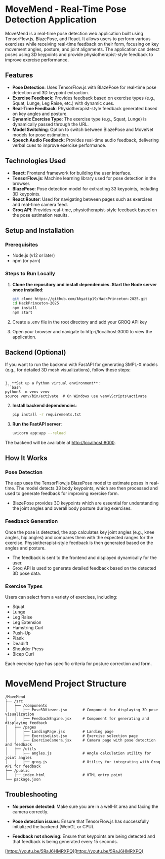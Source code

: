 # MoveMend - Real-Time Pose Detection Application

MoveMend is a real-time pose detection web application built using TensorFlow.js, BlazePose, and React. It allows users to perform various exercises while receiving real-time feedback on their form, focusing on key movement angles, posture, and joint alignments. The application can detect poses using 3D keypoints and provide physiotherapist-style feedback to improve exercise performance.

## Features

- **Pose Detection**: Uses TensorFlow.js with BlazePose for real-time pose detection and 3D keypoint extraction.
- **Exercise Feedback**: Provides feedback based on exercise types (e.g., Squat, Lunge, Leg Raise, etc.) with dynamic cues.
- **Real-Time Feedback**: Physiotherapist-style feedback generated based on key angles and posture.
- **Dynamic Exercise Type**: The exercise type (e.g., Squat, Lunge) is dynamically passed through the URL.
- **Model Switching**: Option to switch between BlazePose and MoveNet models for pose estimation.
- **Speech Audio Feedback**: Provides real-time audio feedback, delivering verbal cues to improve exercise performance.
  
## Technologies Used

- **React**: Frontend framework for building the user interface.
- **TensorFlow.js**: Machine learning library used for pose detection in the browser.
- **BlazePose**: Pose detection model for extracting 33 keypoints, including 3D keypoints.
- **React Router**: Used for navigating between pages such as exercises and real-time camera feed.
- **Groq API**: Provides real-time, physiotherapist-style feedback based on the pose estimation results.
  
## Setup and Installation

### Prerequisites

- Node.js (v12 or later)
- npm (or yarn)

### Steps to Run Locally

1. **Clone the repository and install dependencies. Start the Node server once installed**:

   ```bash
   git clone https://github.com/khyatip19/HackPrinceton-2025.git
   cd HackPrinceton-2025
   npm install
   npm start
2. Create a .env file in the root directory and add your GROQ API key

3. Open your browser and navigate to http://localhost:3000 to view the application. 

## Backend (Optional)

If you want to run the backend with FastAPI for generating SMPL-X models (e.g., for detailed 3D mesh visualizations), follow these steps:


   ```

1. **Set up a Python virtual environment**:
   ```bash
   python3 -m venv venv
   source venv/bin/activate  # On Windows use venv\Scripts\activate
   ```

2. **Install backend dependencies**:
   ```bash
   pip install -r requirements.txt
   ```

3. **Run the FastAPI server**:
   ```bash
   uvicorn app:app --reload
   ```

The backend will be available at [http://localhost:8000](http://localhost:8000).



## How It Works

### Pose Detection
The app uses the TensorFlow.js BlazePose model to estimate poses in real-time. The model detects 33 body keypoints, which are then processed and used to generate feedback for improving exercise form.

- BlazePose provides 3D keypoints which are essential for understanding the joint angles and overall body posture during exercises.

### Feedback Generation
Once the pose is detected, the app calculates key joint angles (e.g., knee angles, hip angles) and compares them with the expected ranges for the exercise. Physiotherapist-style feedback is then generated based on the angles and posture.

- The feedback is sent to the frontend and displayed dynamically for the user.
- Groq API is used to generate detailed feedback based on the detected 3D pose data.

### Exercise Types
Users can select from a variety of exercises, including:

- Squat
- Lunge
- Leg Raise
- Leg Extension
- Hamstring Curl
- Push-Up
- Plank
- Deadlift
- Shoulder Press
- Bicep Curl

Each exercise type has specific criteria for posture correction and form.

# MoveMend Project Structure

```
/MoveMend
├── /src
│   ├── /components
│   │   ├── Pose3DViewer.jsx       # Component for displaying 3D pose visualization
│   │   ├── FeedbackEngine.jsx     # Component for generating and displaying feedback
│   ├── /pages
│   │   ├── LandingPage.jsx        # Landing page
│   │   ├── ExerciseList.jsx       # Exercise selection page
│   │   ├── ExerciseCamera.jsx     # Camera page with pose detection and feedback
│   ├── /utils
│   │   ├── angles.js              # Angle calculation utility for joint angles
│   │   ├── groq.js                # Utility for integrating with Groq API for feedback
├── /public
│   ├── index.html                 # HTML entry point
└── package.json
```


## Troubleshooting

- **No person detected**: Make sure you are in a well-lit area and facing the camera correctly.

- **Pose detection issues**: Ensure that TensorFlow.js has successfully initialized the backend (WebGL or CPU).

- **Feedback not showing**: Ensure that keypoints are being detected and that feedback is being generated every 15 seconds.


[https://youtu.be/5RaJ6HMRXPQ](https://youtu.be/5RaJ6HMRXPQ)
